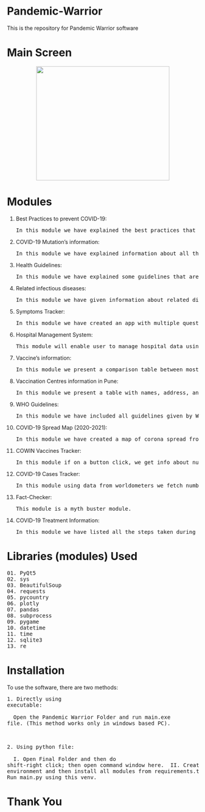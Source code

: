 # Pandemic-Warrior
This is the repository for Pandemic Warrior software

# Main Screen
<pre align="center">
<img src="images/Output.png" width="350px" height="300px">
</pre>
# Modules
1.	Best Practices to prevent COVID-19:
    <pre>In this module we have explained the best practices that are necessary to prevent COVID-19 infection.</pre>

2.	COVID-19 Mutation’s information:

    <pre>In this module we have explained information about all the mutations that have occurred to date of the sars-cov-2 virus.</pre>

3.	Health Guidelines:

    <pre>In this module we have explained some guidelines that are advised to follow during pandemic to boost the immunity to efficiently fight the pandemic.</pre>

4.	Related infectious diseases:

    <pre>In this module we have given information about related diseases that occur due to immune deficiency caused by COVID-19.</pre>

5.	Symptoms Tracker:

    <pre>In this module we have created an app with multiple questions that will be asked to user and a message will popup indicating severity of risk and course of action.</pre>

6.	Hospital Management System:
    <pre>This module will enable user to manage hospital data using a GUI based database with functions like modifying record and various ways of accessing the database.</pre>

7.	Vaccine’s information:
    <pre>In this module we present a comparison table between most popular vaccines of the world.</pre>

8.	Vaccination Centres information in Pune:
    <pre>In this module we present a table with names, address, and contact details of vaccination centers of Pune.</pre>

9.	WHO Guidelines:

    <pre>In this module we have included all guidelines given by WHO to date in a timeline, also a few more picture guidelines are included.</pre>

10.	COVID-19 Spread Map (2020-2021):
    <pre>In this module we have created a map of corona spread from 2020 to 2021 with intuitive animation.</pre>

11.	COWIN Vaccines Tracker:

    <pre>In this module if on a button click, we get info about number and type of vaccines available in a pin code with center name as well.</pre>

12.	COVID-19 Cases Tracker:
    <pre>In this module using data from worldometers we fetch number of total cases, deaths, and recovered people by selecting country from combo box.</pre>

13.	Fact-Checker:

    <pre>This module is a myth buster module.</pre>

14.	COVID-19 Treatment Information:
    <pre>In this module we have listed all the steps taken during treatment of a COVID-19 patient.</pre>

# Libraries (modules) Used
<pre>
01. PyQt5
02. sys
03. BeautifulSoup
04. requests
05. pycountry
06. plotly
07. pandas
08. subprocess
09. pygame
10. datetime
11. time
12. sqlite3
13. re
</pre>

# Installation

To use the software, there are two methods:
    <pre>1. Directly using executable:<br></br>
            &emsp;Open the Pandemic Warrior Folder and run main.exe file. (This method works only in windows based PC).<br></br>
    </pre>
    <pre>2. Using python file:<br></br>
            &emsp;I. Open Final Folder and then do shift-right click; then open command window here.
            &emsp;II. Create virtual environment and then install all modules from requirements.txt.
            &emsp;III. Run main.py using this venv.
    </pre>
        
# Thank You
        
